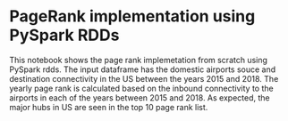 # PageRank implementation using PySpark RDDs
This notebook shows the page rank implemetation from scratch using PySpark rdds. The input dataframe has the domestic airports souce and destination connectivity in the US between the years 2015 and 2018. The yearly page rank is calculated based on the inbound connectivity to the airports in each of the years between 2015 and 2018. As expected, the major hubs in US are seen in the top 10 page rank list.

